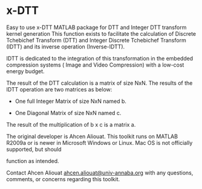 # x-DTT
Easy to use x-DTT MATLAB package for DTT and Integer DTT transform kernel generation
This function exists to facilitate the calculation of Discrete Tchebichef Transform (DTT) and Integer Discrete Tchebichef Transform (IDTT) and its inverse
operation (Inverse-IDTT). 

IDTT is dedicated to the integration of this transformation in the embedded compression systems ( Image and Video Compression) with a low-cost energy budget.



 The result of the DTT calculation is a matrix of size NxN. The results of the IDTT operation are two matrices as below:


- One full Integer Matrix of size NxN named b.

- One Diagonal Matrix of size NxN named c.



The result of the multiplication of b x c is a matrix a.



The original developer is Ahcen Aliouat. This toolkit runs on MATLAB R2009a or is newer in Microsoft Windows or Linux. 
Mac OS is not officially supported, but should 

function as intended. 

Contact Ahcen Aliouat <ahcen.aliouat@univ-annaba.org> with any questions, comments, or concerns regarding this toolkit.
